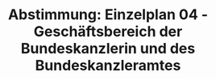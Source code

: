 ---
abstimmung:
  abstimmung: 1
  bundestagssitzung: 130
  datum: 27. November 2019
  legislaturperiode: 19
categories:
- Todo
data:
- title: Abstimmungsergebnis 20191127_1-data.pdf
  url: /res/2021-btw/abstimmungsergebnisse/20191127_1-data.pdf
- title: Abstimmungsergebnis 20191127_1_xls-data.xlsx
  url: /res/2021-btw/abstimmungsergebnisse/20191127_1_xls-data.xlsx
- title: Abstimmungsergebnis 20191127_1_xls-data.csv
  url: /res/2021-btw/abstimmungsergebnisse/csv/20191127_1_xls-data.csv
ergebnis:
  AfD:
    enthaltung: 0
    gesamt: 91
    ja: 0
    nein: 84
    nichtabgegeben: 7
    ungueltig: 0
  Bündnis 90/Die Grünen:
    enthaltung: 0
    gesamt: 67
    ja: 0
    nein: 61
    nichtabgegeben: 6
    ungueltig: 0
  Die Linke:
    enthaltung: 0
    gesamt: 69
    ja: 0
    nein: 62
    nichtabgegeben: 7
    ungueltig: 0
  FDP:
    enthaltung: 0
    gesamt: 79
    ja: 0
    nein: 74
    nichtabgegeben: 5
    ungueltig: 0
  cdu/csu:
    enthaltung: 0
    gesamt: 246
    ja: 235
    nein: 0
    nichtabgegeben: 11
    ungueltig: 0
  file: 20191127_1_xls-data.xlsx
  fraktionslos:
    enthaltung: 1
    gesamt: 4
    ja: 0
    nein: 2
    nichtabgegeben: 1
    ungueltig: 0
  spd:
    enthaltung: 0
    gesamt: 152
    ja: 137
    nein: 0
    nichtabgegeben: 15
    ungueltig: 0
layout: abstimmung
links:
- title: Link zu bundestag.de
  url: https://www.bundestag.de/parlament/plenum/abstimmung/abstimmung?id=641
preview: 'Deutscher Bundestag


  130. Sitzung des Deutschen Bundestages

  am Mittwoch, 27. November 2019


  Endgültiges Ergebnis der Namentlichen Abstimmung Nr. 1


  Entwürfe der Gesetze über die Feststellung des Bundeshaushaltsplans für das

  Haushaltsjahr 2020 (Haushaltsgesetz 2020)

  Drs. 19/11800 und 19/11802

  sowie zur Ergänzung des Entwurfs eines Gesetzes über die Feststellung des

  Bundeshaushaltsplans für das Haushaltsjahr 2020

  Drs. 19/11800, 19/11802, 19/13800, 19/13801, 19/13802, 19/13924 und 19/13925

  hier: Einzelplan 04

  Geschäftsbereich der Bundeskanzlerin und des Bundeskanzleramtes'
tags:
- Todo
title: 'Abstimmung: Einzelplan 04 - Geschäftsbereich der Bundeskanzlerin und des Bundeskanzleramtes'
---
